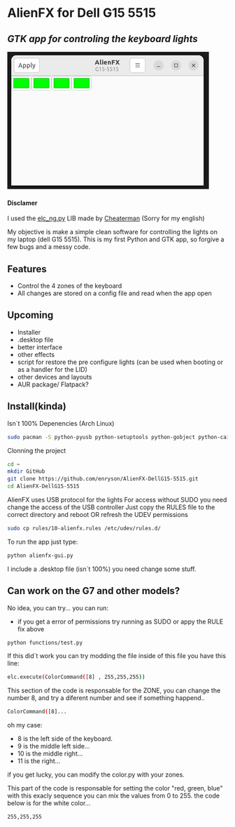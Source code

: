 # AlienFX for Dell G15 5515
## _GTK app for controling the keyboard lights_

![](https://github.com/enryson/AlienFX-DellG15-5515/raw/main/screenshots/Screenshot%20from%202022-05-08%2002-42-36.png)
#### Disclamer
I used the [elc_ng.py](https://gist.github.com/Cheaterman/accd912c6886f4055f45d0594b88553c) LIB made by [Cheaterman](https://gist.github.com/Cheaterman)
(Sorry for my english)

My objective is make a simple clean software for controlling the lights on my laptop (dell G15 5515).
This is my first Python and GTK app, so forgive a few bugs and a messy code.

## Features
- Control the 4 zones of the keyboard
- All changes are stored on a config file and read when the app open

## Upcoming
- Installer
- .desktop file
- better interface
- other effects
- script for restore the pre configure lights (can be used when booting or as a handler for the LID)
- other devices and layouts
- AUR package/ Flatpack?

## Install(kinda)
Isn´t 100%
Depenencies (Arch Linux)
```sh
sudo pacman -S python-pyusb python-setuptools python-gobject python-cairo python-future
```
Clonning the project
```sh
cd ~
mkdir GitHub
git clone https://github.com/enryson/AlienFX-DellG15-5515.git
cd AlienFX-DellG15-5515
```
AlienFX uses USB protocol for the lights
For access without SUDO you need change the access of the USB controller
Just copy the RULES file to the correct directory and reboot OR refresh the UDEV permissions
```sh
sudo cp rules/10-alienfx.rules /etc/udev/rules.d/
```
To run the app just type:
```sh
python alienfx-gui.py
```
I include a .desktop file (isn´t 100%) you need change some stuff.

## Can work on the G7 and other models?
No idea, you can try...
you can run:
- if you get a error of permissions try running as SUDO or appy the RULE fix above
```sh
python functions/test.py
```

If this did´t work you can try modding the file
inside of this file you have this line:
```sh
elc.execute(ColorCommand([8] , 255,255,255))
```
This section of the code is responsable for the ZONE, you can change the number 8, and try a diferent number and see if something happend..
```sh
ColorCommand([8]...
```
oh my case:
- 8 is the left side of the keyboard.
- 9 is the middle left side...
- 10 is the middle right...
- 11 is the right...

if you get lucky, you can modify the color.py with your zones.

This part of the code is responsable for setting the color "red, green, blue" with this exacly sequence
you can mix the values from 0 to 255. the code below is for the white color...
```sh
255,255,255
```


